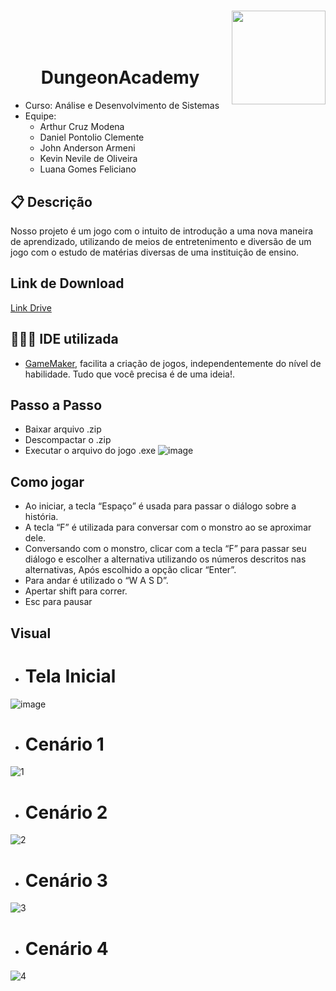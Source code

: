 
# <img width="150px" height="150px" align="right" src="https://github.com/LuanaFeliciano/App-PetCon/assets/98564118/081bf5cf-548d-4835-ad41-809a25d77f1c">  
<br>
<br>
<br>
<h1 align="center">DungeonAcademy</h1>

* Curso: Análise e Desenvolvimento de Sistemas
* Equipe:
  * Arthur Cruz Modena
  * Daniel Pontolio Clemente
  * John Anderson Armeni
  * Kevin Nevile de Oliveira
  * Luana Gomes Feliciano
    
    
## 📋 Descrição
Nosso projeto é um jogo com o intuito de introdução a uma nova maneira de aprendizado, utilizando de meios de entretenimento e diversão de um jogo com o estudo de matérias diversas de uma instituição de ensino.

## Link de Download
[Link Drive](https://drive.google.com/file/d/1GgXYDSTZefonx2gC-77tFL26QGvUri7X/view?usp=sharing)

## 👩🏽‍💻 IDE utilizada
* [GameMaker](https://gamemaker.io/), facilita a criação de jogos, independentemente do nível de habilidade. Tudo que você precisa é de uma ideia!.
  
## Passo a Passo
* Baixar arquivo .zip
* Descompactar o .zip
* Executar o arquivo do jogo .exe
  ![image](https://github.com/LuanaFeliciano/DungeonAcademy/assets/112132561/29b2a95a-206c-47b7-b8c7-2ff56a7d4eab)

## Como jogar
* Ao iniciar, a tecla “Espaço” é usada para passar o diálogo sobre a história.
* A tecla “F” é utilizada para conversar com o monstro ao se aproximar dele.
* Conversando com o monstro, clicar com a tecla “F” para passar seu diálogo e escolher a alternativa utilizando os números descritos nas alternativas, Após escolhido a opção clicar “Enter”.
* Para andar é utilizado o “W A S D”.
* Apertar shift para correr.
* Esc para pausar

## Visual
* <h1>Tela Inicial</h1>
 ![image](https://github.com/LuanaFeliciano/DungeonAcademy/assets/112132561/e845e757-c952-4804-aa99-2c2848867c00)

* <h1>Cenário 1</h1>
![1](https://github.com/user-attachments/assets/98c6b225-c7c6-4216-8dd3-8e0236597751)

* <h1>Cenário 2</h1>
![2](https://github.com/user-attachments/assets/b3674568-c1cf-487e-b173-8d328f71642e)

* <h1>Cenário 3</h1>
![3](https://github.com/user-attachments/assets/de70dc67-a24d-4986-98ad-eafce068f9a3)

* <h1>Cenário 4</h1>
![4](https://github.com/user-attachments/assets/eee86749-b9da-4392-a3c1-77a6939ab859)


  

 

